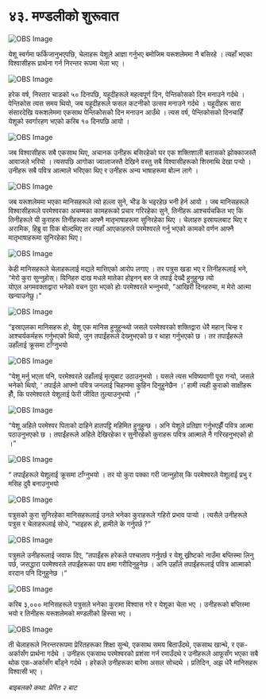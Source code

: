 # ४३. मण्डलीको शुरूवात

![OBS Image](https://cdn.door43.org/obs/jpg/360px/obs-en-43-01.jpg)

येशू स्वर्गमा फर्किजानुभएपछि, चेलाहरू येशूले आज्ञा गर्नुभए बमोजिम यरूशलेममा नै बसिरहे । त्यहाँ भएका विश्‍वासीहरू प्रार्थना गर्न निरन्तर रूपमा भेला भए ।

![OBS Image](https://cdn.door43.org/obs/jpg/360px/obs-en-43-02.jpg)

हरेक वर्ष, निस्तार चाडको ५० दिनपछि, यहूदीहरूले महत्वपूर्ण दिन, पेन्तिकोसको दिन मनाउने गर्दथे । पेन्तिकोस त्यस समय थियो, जब यहूदीहरूले फसल कटनीको उत्सव मनाउने गर्दथे । यहूदीहरू सारा संसारदेखि यरूशलेममा एकसाथ पेन्तिकोसको दिन मनाउन आउँथे । त्यस वर्ष, पेन्तिकोसको दिनचाहिँ येशूको स्वर्गारहण भएको करिब १० दिनपछि आयो ।

![OBS Image](https://cdn.door43.org/obs/jpg/360px/obs-en-43-03.jpg)

जब विश्‍वासीहरू सबै एकसाथ थिए, अचानक उनीहरू बसिरहेको घर एक शक्तिशाली बतासको झोक्काजस्तै आवाजले भरियो । त्यसपछि आगोका ज्वालाजस्तै देखिने वस्तु सबै विश्‍वासीहरूको शिरमाथि देखा पर्‍यो । उनीहरू सबै पवित्र आत्माले भरिएका थिए र उनीहरू अन्य भाषाहरूमा बोल्न लागे ।

![OBS Image](https://cdn.door43.org/obs/jpg/360px/obs-en-43-04.jpg)

जब यरूशलेममा भएका मानिसहरूले त्यो हल्ला सुने, भीड के भइरहेछ भनी हेर्न आयो । जब मानिसहरूले विश्‍वासीहरूले परमेश्‍वरका अचम्मका कामहरूको प्रचार गरिरहेका सुने, तिनीहरू आश्‍चर्यचकित भए कि तिनीहरूले यी कुराहरू तिनीहरूका आफ्नै मातृभाषाहरूमा सुनिरहेका थिए । चेलाहरु इस्रायलबाट थिए र अरामिक, हिब्रु वा ग्रिक बोल्‍दथिए तर त्‍यहाँ आएकाहरुले परमेश्‍वरले गर्नु भएको कामको वर्णन आफ्नै मातृभाषाहरूमा सुनिरहेका थिए।

![OBS Image](https://cdn.door43.org/obs/jpg/360px/obs-en-43-05.jpg)

केही मानिसहरूले चेलाहरूलाई मद्यले मात्तिएको आरोप लगाए । तर पत्रुस खडा भए र तिनीहरूलाई भने, “मेरो कुरा सुन्‍नुहोस्। यिनिहरु दाख मधले मातेका होइनन् बरु जे तपाई देख्‍दै हुनुहुन्‍छ त्यो योएल अगमवक्ताद्वारा भनेको वचन पुरा भएको होः परमेश्‍वरले भन्‍नुभयो, "आखिरी दिनहरुमा, म मेरो आत्‍मा खन्‍याउनेछु।"

![OBS Image](https://cdn.door43.org/obs/jpg/360px/obs-en-43-06.jpg)

“इस्राएलका मानिसहरू हो, येशू एक मानिस हुनुहुन्थ्यो जसले परमेश्‍वरको शक्तिद्वारा धेरै महान् चिन्ह र आश्‍चर्यकर्महरू गर्नुभएको थियो, जुन तपाईंहरूले देख्‍नुभएको छ र थाहा गर्नुभएको छ । तर तपाईंहरूले उहाँलाई क्रूसमा टाँग्‍नुभयो

![OBS Image](https://cdn.door43.org/obs/jpg/360px/obs-en-43-07.jpg)

“येशू मर्नु भएता पनि, परमेश्‍वरले उहाँलाई मृत्युबाट उठाउनुभयो । यसले त्यस भविष्यवाणी पूरा गर्‍यो, जसले भनेको थियो, ‘ तपाईंले आफ्नो पवित्र जनलाई चिहानमा कुहिन दिनुहुनेछैन ।’ हामी त्यही कुराको साक्षीहरू हौँ, कि परमेश्‍वरले येशूलाई फेरी जीवित तुल्याउनुभयो ।”

![OBS Image](https://cdn.door43.org/obs/jpg/360px/obs-en-43-08.jpg)

“येशू अहिले परमेश्‍वर पिताको दाहिने हातपट्टि महिमित हुनुहुन्छ । अनि येशूले प्रतिज्ञा गर्नुभएझैँ पवित्र आत्मा पठाउनुभएको छ । तपाईंहरूले अहिले देखिरहेका र सुनीरहेको कुराहरू पवित्र आत्माले नै गरिरहनुभएको हो ।”

![OBS Image](https://cdn.door43.org/obs/jpg/360px/obs-en-43-09.jpg)

“ तपाईंहरूले येशूलाई क्रूसमा टाँग्‍नुभयो । तर यो कुरा पक्का गरी जान्‍नुहोस् कि परमेश्‍वरले येशूलाई प्रभु र मसिह दुवै बनाउनुभयो

![OBS Image](https://cdn.door43.org/obs/jpg/360px/obs-en-43-10.jpg)

पत्रुसको कुरा सुनिरहेका मानिसहरूलाई उनले भनेका कुराहरूले गहिरो प्रभाव पार्‍यो । त्यसैले उनीहरूले पत्रुस र चेलाहरूलाई सोधे, “भाइहरू हो, हामीले के गर्नुपर्छ ?”

![OBS Image](https://cdn.door43.org/obs/jpg/360px/obs-en-43-11.jpg)

पत्रुसले उनीहरूलाई जवाफ दिए, “तपाईंहरू हरेकले पश्‍चाताप गर्नुपर्छ र येशू ख्रीष्टको नाउँमा बप्तिस्मा लिनु पर्छ, जसद्धारा परमेश्‍वरले तपाईंहरूका पाप क्षमा गरीदिनुहुनेछ । अनि उहाँले तपाईंहरूलाई पवित्र आत्माको वरदान पनि दिनुहुनेछ ।”

![OBS Image](https://cdn.door43.org/obs/jpg/360px/obs-en-43-12.jpg)

करिब ३,००० मानिसहरूले पत्रुसले भनेका कुरामा विश्‍वास गरे र येशूका चेला भए । उनीहरूको बप्तिस्मा भयो र तिनीहरू यरूशलेमको मण्डलीको हिस्सा भए ।

![OBS Image](https://cdn.door43.org/obs/jpg/360px/obs-en-43-13.jpg)

ती चेलाहरूले निरन्तररूपमा प्रेरितहरूका शिक्षा सुन्‍थे, एकसाथ समय बिताउँदथे, एकसाथ खान्थे, र एक-अर्कासँग प्रार्थना गर्दथे । उनीहरू एकसाथ परमेश्‍वरको प्रशंसा गर्न रमाउँदथे र उनीहरूले आफूसँग भएका सबै थोक एक-अर्कासँग बाँड्ने गर्दथे । हरेकले उनीहरूका बारेमा असल सोच्दथे । प्रतिदिन, अझ धेरै मानिसहरू विश्‍वासी भए ।

_बाइबलको कथा: प्रेरित २ बाट​_
